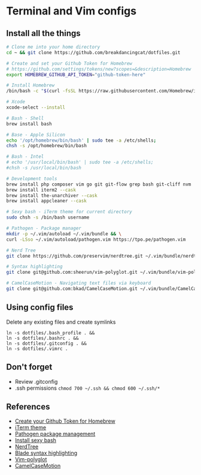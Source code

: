 # Terminal and Vim configs

## Install all the things
```bash
# Clone me into your home directory
cd ~ && git clone https://github.com/breakdancingcat/dotfiles.git

# Create and set your Github Token for Homebrew
# https://github.com/settings/tokens/new?scopes=&description=Homebrew
export HOMEBREW_GITHUB_API_TOKEN="github-token-here"

# Install Homebrew 
/bin/bash -c "$(curl -fsSL https://raw.githubusercontent.com/Homebrew/install/HEAD/install.sh)"

# Xcode
xcode-select --install

# Bash - Shell
brew install bash

# Base - Apple Silicon
echo '/opt/homebrew/bin/bash' | sudo tee -a /etc/shells;
chsh -s /opt/homebrew/bin/bash

# Bash - Intel
# echo '/usr/local/bin/bash' | sudo tee -a /etc/shells;
#chsh -s /usr/local/bin/bash

# Development tools
brew install php composer vim go git git-flow grep bash git-cliff nvm
brew install iterm2 --cask
brew install the-unarchiver --cask
brew install appcleaner --cask

# Sexy bash - iTerm theme for current directory
sudo chsh -s /bin/bash username

# Pathogen - Package manager
mkdir -p ~/.vim/autoload ~/.vim/bundle && \
curl -LSso ~/.vim/autoload/pathogen.vim https://tpo.pe/pathogen.vim

# Nerd Tree
git clone https://github.com/preservim/nerdtree.git ~/.vim/bundle/nerdtree

# Syntax highlighting
git clone git@github.com:sheerun/vim-polyglot.git ~/.vim/bundle/vim-polyglot

# CamelCaseMotion - Navigating text files via keyboard
git clone git@github.com:bkad/CamelCaseMotion.git ~/.vim/bundle/CamelCaseMotion

```

## Using config files
Delete any existing files and create symlinks 
```
ln -s dotfiles/.bash_profile . &&
ln -s dotfiles/.bashrc . &&
ln -s dotfiles/.gitconfig . &&
ln -s dotfiles/.vimrc .
```

## Don't forget
* Review .gitconfig
* .ssh permissions `chmod 700 ~/.ssh && chmod 600 ~/.ssh/*`


## References
* [Create your Github Token for Homebrew](https://github.com/settings/tokens/new?scopes=&description=Homebrew)
* [iTerm theme](https://github.com/Murderlon/cyberpunk-iterm)
* [Pathogen package management](https://github.com/tpope/vim-pathogen) 
* [Install sexy bash](https://github.com/twolfson/sexy-bash-prompt) 
* [NerdTree](https://github.com/preservim/nerdtree)
* [Blade syntax highlighting](https://github.com/jwalton512/vim-blade)
* [Vim-polyglot](https://github.com/sheerun/vim-polyglot)
* [CamelCaseMotion](https://github.com/bkad/CamelCaseMotion)
